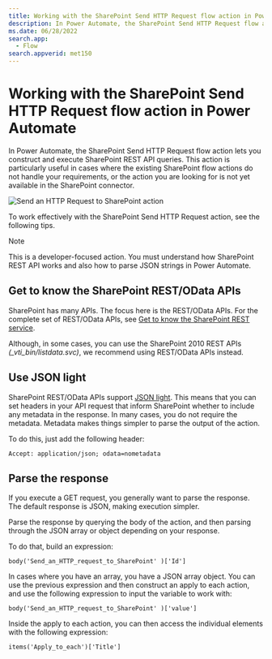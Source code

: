 ```yaml
---
title: Working with the SharePoint Send HTTP Request flow action in Power Automate
description: In Power Automate, the SharePoint Send HTTP Request flow action lets you construct and execute SharePoint REST API queries.
ms.date: 06/28/2022
search.app:
  - Flow
search.appverid: met150
---
```


# Working with the SharePoint Send HTTP Request flow action in Power Automate
In Power Automate, the SharePoint Send HTTP Request flow action lets you construct and execute SharePoint REST API queries. This action is particularly useful in cases where the existing SharePoint flow actions do not handle your requirements, or the action you are looking for is not yet available in the SharePoint connector.

![Send an HTTP Request to SharePoint action](../../../images/flow-send-http-request-to-sp-action.png)

To work effectively with the SharePoint Send HTTP Request action, see the following tips.

> [!NOTE]
> This is a developer-focused action. You must understand how SharePoint REST API works and also how to parse JSON strings in Power Automate.

## Get to know the SharePoint REST/OData APIs
SharePoint has many APIs. The focus here is the REST/OData APIs. For the complete set of REST/OData APIs, see [Get to know the SharePoint REST service](/sharepoint/dev/sp-add-ins/get-to-know-the-sharepoint-rest-service#bk_learnmore).

Although, in some cases, you can use the SharePoint 2010 REST APIs *(_vti_bin/listdata.svc)*, we recommend using REST/OData APIs instead.

## Use JSON light
SharePoint REST/OData APIs support [JSON light](https://www.microsoft.com/microsoft-365/blog/2014/08/13/json-light-support-rest-sharepoint-api-released/). This means that you can set headers in your API request that inform SharePoint whether to include any metadata in the response. In many cases, you do not require the metadata. Metadata makes things simpler to parse the output of the action.

To do this, just add the following header:

```http
Accept: application/json; odata=nometadata
```

## Parse the response
If you execute a GET request, you generally want to parse the response. The default response is JSON, making execution simpler.

Parse the response by querying the body of the action, and then parsing through the JSON array or object depending on your response.

To do that, build an expression:

```http
body('Send_an_HTTP_request_to_SharePoint' )['Id']
```

In cases where you have an array, you have a JSON array object. You can use the previous expression and then construct an apply to each action, and use the following expression to input the variable to work with:

```http
body('Send_an_HTTP_request_to_SharePoint' )['value']
```

Inside the apply to each action, you can then access the individual elements with the following expression:

```http
items('Apply_to_each')['Title']
```
